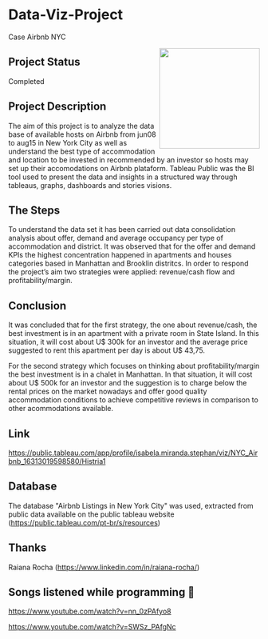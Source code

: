 # Data-Viz-Project
 Case Airbnb NYC
 
<img align="right" src="https://portuguessemmisterio.files.wordpress.com/2016/06/nova-york.jpg?w=336&h=223" alt="" width="201" height="201" />

## Project Status

Completed

## Project Description
The aim of this project is to analyze the data base of available hosts on Airbnb from jun08 to aug15 in New York City as well as understand the best type of accommodation and location to be invested in recommended by an investor so hosts may set up their accomodations on Airbnb plataform. Tableau Public was the BI tool used to present the data and insights in a structured way through tableaus, graphs, dashboards and stories visions.

## The Steps
To understand the data set it has been carried out data consolidation analysis about offer, demand and average occupancy per type of accommodation and district.  It was observed that for the offer and demand KPIs the highest concentration happened in apartments and houses categories based in Manhattan and Brooklin distritcs. In order to respond the project’s aim two strategies were applied: revenue/cash flow and profitability/margin. 

## Conclusion
It was concluded that for the first strategy, the one about revenue/cash, the best investment is in an apartment with a private room in State Island. In this situation, it will cost about U$ 300k for an investor and the average price suggested to rent this apartment per day is about U$ 43,75. 

For the second strategy which focuses on thinking about profitability/margin the best investment is in a chalet in Manhattan. In that situation, it will cost about U$ 500k for an investor and the suggestion is to charge below the rental prices on the market nowadays and offer good quality accommodation conditions to achieve competitive reviews in comparison to other acommodations available.

## Link
https://public.tableau.com/app/profile/isabela.miranda.stephan/viz/NYC_Airbnb_16313019598580/Histria1

## Database
The database "Airbnb Listings in New York City" was used, extracted from public data available on the public tableau website (https://public.tableau.com/pt-br/s/resources)

## Thanks
Raiana Rocha (https://www.linkedin.com/in/raiana-rocha/)

## Songs listened while programming 🎼
https://www.youtube.com/watch?v=nn_0zPAfyo8

https://www.youtube.com/watch?v=SWSz_PAfgNc

